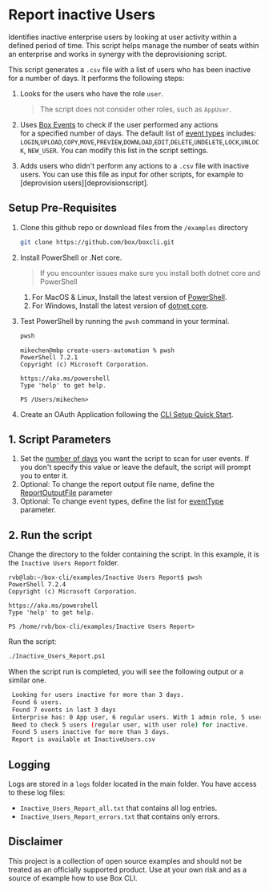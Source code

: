 # Report inactive Users 

Identifies inactive enterprise users by looking at user activity within a defined period of time. This script helps manage the number of seats within an enterprise and works in synergy with the deprovisioning script.

This script generates a `.csv` file with a list of users who has been inactive for a number of days. It performs the following steps:

1. Looks for the users who have the role `user`.
   > The script does not consider other roles, such as `AppUser`.

2. Uses [Box Events][boxevents] to check if the user performed any actions   
   for a specified number of days.
   The default list of [event types][event-types] includes: `LOGIN`,`UPLOAD`,`COPY`,`MOVE`,`PREVIEW`,`DOWNLOAD`,`EDIT`,`DELETE`,`UNDELETE`,`LOCK`,`UNLOCK`, `NEW_USER`. You can modify this list in the script settings.
3. Adds users who didn't perform any actions to a `.csv` file with
   inactive users. You can use this file as input for other scripts, for example to [deprovision users][deprovisionscript].


## Setup Pre-Requisites
1. Clone this github repo or download files from the `/examples` directory
   ```bash
   git clone https://github.com/box/boxcli.git
   ```
2. Install PowerShell or .Net core.
   > If you encounter issues make sure you install both dotnet core and PowerShell
    1. For MacOS & Linux, Install the latest version of [PowerShell](https://docs.microsoft.com/en-us/powershell/scripting/install/installing-powershell?view=powershell-7.2).
    2. For Windows, Install the latest version of [dotnet core](https://dotnet.microsoft.com/download).
    
3. Test PowerShell by running the `pwsh` command in your terminal.
    ```bash
    pwsh
    ```

    ```
    mikechen@mbp create-users-automation % pwsh
    PowerShell 7.2.1
    Copyright (c) Microsoft Corporation.
	
    https://aka.ms/powershell
    Type 'help' to get help.
	
    PS /Users/mikechen>
    ```
4. Create an OAuth Application following the [CLI Setup Quick Start][oauth-guide].

## 1. Script Parameters
1. Set the [number of days][daysInactive-param] you want the script to scan for user events. If you   don't specify this value or leave the default, the script will prompt you to enter it.
3. Optional: To change the report output file name, define the [ReportOutputFile][ReportName-param] parameter
4. Optional: To change event types, define the list for [eventType][events-param] parameter.

## 2. Run the script

Change the directory to the folder containing the script. In this example, it is the `Inactive Users Report` folder.
```
rvb@lab:~/box-cli/examples/Inactive Users Report$ pwsh
PowerShell 7.2.4
Copyright (c) Microsoft Corporation.

https://aka.ms/powershell
Type 'help' to get help.

PS /home/rvb/box-cli/examples/Inactive Users Report>
```

Run the script:

```bash
./Inactive_Users_Report.ps1
```

When the script run is completed, you will see the following
output or a similar one.

   ```bash
    Looking for users inactive for more than 3 days.
    Found 6 users.
    Found 7 events in last 3 days
    Enterprise has: 0 App user, 6 regular users. With 1 admin role, 5 user roles.
    Need to check 5 users (regular user, with user role) for inactive.
    Found 5 users inactive for more than 3 days.
    Report is available at InactiveUsers.csv
   ```

## Logging
Logs are stored in a `logs` folder located in the main folder. You have access to these log files:

* `Inactive_Users_Report_all.txt` that contains all log entries.
* `Inactive_Users_Report_errors.txt` that contains only errors.

## Disclaimer
This project is a collection of open source examples and should not be treated as an officially supported product. Use at your own risk and as a source of example how to use Box CLI.

[boxevents]:https://developer.box.com/reference/resources/event/
[event-types]: https://developer.box.com/reference/resources/event/#param-event_type
[oauth-guide]: https://developer.box.com/guides/cli/quick-start/
[daysInactive-param]: /examples/Inactive%20Users%20Report/Inactive_Users_Report.ps1#L14
[ReportName-param]: /examples/Inactive%20Users%20Report/Inactive_Users_Report.ps1#L11
[events-param]: /examples/Inactive%20Users%20Report/Inactive_Users_Report.ps1#L17
